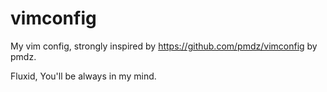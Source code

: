 vimconfig
=========

My vim config, strongly inspired by https://github.com/pmdz/vimconfig by pmdz.

Fluxid, You'll be always in my mind.
